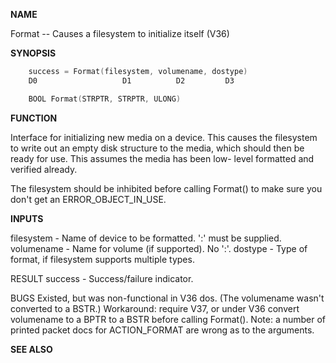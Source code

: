 
**NAME**

Format -- Causes a filesystem to initialize itself (V36)

**SYNOPSIS**

```c
    success = Format(filesystem, volumename, dostype)
    D0                   D1          D2         D3

    BOOL Format(STRPTR, STRPTR, ULONG)

```
**FUNCTION**

Interface for initializing new media on a device.  This causes the
filesystem to write out an empty disk structure to the media, which
should then be ready for use.  This assumes the media has been low-
level formatted and verified already.

The filesystem should be inhibited before calling Format() to make
sure you don't get an ERROR_OBJECT_IN_USE.

**INPUTS**

filesystem - Name of device to be formatted.  ':' must be supplied.
volumename - Name for volume (if supported).  No ':'.
dostype    - Type of format, if filesystem supports multiple types.

RESULT
success - Success/failure indicator.

BUGS
Existed, but was non-functional in V36 dos.  (The volumename wasn't
converted to a BSTR.)  Workaround: require V37, or under V36
convert volumename to a BPTR to a BSTR before calling Format().
Note: a number of printed packet docs for ACTION_FORMAT are wrong
as to the arguments.

**SEE ALSO**


